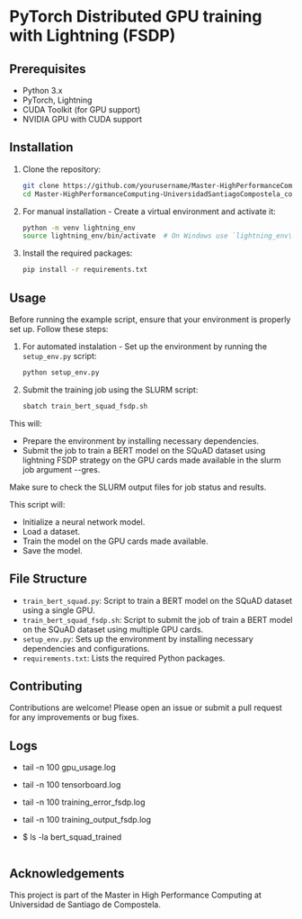 # PyTorch Distributed GPU training with Lightning (FSDP)



## Prerequisites

- Python 3.x
- PyTorch, Lightning
- CUDA Toolkit (for GPU support)
- NVIDIA GPU with CUDA support

## Installation

1. Clone the repository:
    ```bash
    git clone https://github.com/yourusername/Master-HighPerformanceComputing-UniversidadSantiagoCompostela_code_cuda-mpi-omp.git
    cd Master-HighPerformanceComputing-UniversidadSantiagoCompostela_code_cuda-mpi-omp/hpc_tools/pytorch_distributed/fsdp


2. For manual installation - Create a virtual environment and activate it:
    ```bash
    python -m venv lightning_env
    source lightning_env/bin/activate  # On Windows use `lightning_env\Scripts\activate`
    ```

3. Install the required packages:
    ```bash
    pip install -r requirements.txt
    ```

## Usage
Before running the example script, ensure that your environment is properly set up. Follow these steps:

1. For automated instalation - Set up the environment by running the `setup_env.py` script:
    ```bash
    python setup_env.py
    ```

2. Submit the training job using the SLURM script:
    ```bash
    sbatch train_bert_squad_fsdp.sh
    ```

This will:
- Prepare the environment by installing necessary dependencies.
- Submit the job to train a BERT model on the SQuAD dataset using lightning FSDP strategy on the GPU cards made available in the slurm job argument --gres.

Make sure to check the SLURM output files for job status and results.


This script will:
- Initialize a neural network model.
- Load a dataset.
- Train the model on the GPU cards made available.
- Save the model.

## File Structure

- `train_bert_squad.py`: Script to train a BERT model on the SQuAD dataset using a single GPU.
- `train_bert_squad_fsdp.sh`: Script to submit the job of train a BERT model on the SQuAD dataset using multiple GPU cards.
- `setup_env.py`: Sets up the environment by installing necessary dependencies and configurations.
- `requirements.txt`: Lists the required Python packages.

## Contributing

Contributions are welcome! Please open an issue or submit a pull request for any improvements or bug fixes.

## Logs

- tail -n 100 gpu_usage.log
- tail -n 100 tensorboard.log
- tail -n 100 training_error_fsdp.log
- tail -n 100 training_output_fsdp.log

- $ ls -la bert_squad_trained
```...
```

## Acknowledgements

This project is part of the Master in High Performance Computing at Universidad de Santiago de Compostela.
